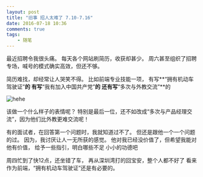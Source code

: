 ```yaml
---
layout: post
title: "旧事 招人太难了 7.10-7.16"
date: 2016-07-18 10:36
comments: true
tags: 
	- 随笔
---
```

最近招聘令我很头痛。
每天各个网站刷简历，收获却甚少。
周六甚至组织了招聘专场，喊号的模式确实高效，但还不够。

简历难找，却经常让人哭笑不得。
比如前端专业技能一项，
有写**“拥有机动车驾驶证”**的
有写**“我有加入中国共产党”**的
还有写**“多次与外教交流”**的

![hehe](/img/diary-1.jpg) 

该做一个什么样子的表情呢？
特别是最后一位，还不如改成“多次与产品经理交流”，因为他们比外教更难交流呢！

有的面试者，在回答第一个问题时，我就知道过不了。
但还是跟他一个一个问题的过。
因为，我讨厌让人一无所获的感觉。
他对我已经没价值了，但希望我能对他有价值，
给予一些指引，明白哪些不足
小小的功德吧

周四忙到了快12点，还坐错了车，
再从深圳湾打的回宝安，整个人都不好了
看来作为前端，“拥有机动车驾驶证”还是有必要的。




